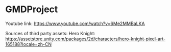 # GMDProject

Youtube link:
https://www.youtube.com/watch?v=6Me2MMBaLKA

Sources of third party assets:
Hero Knight: https://assetstore.unity.com/packages/2d/characters/hero-knight-pixel-art-165188?locale=zh-CN
